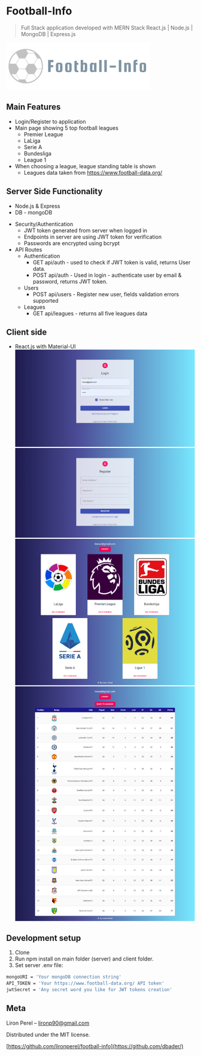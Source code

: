 # Football-Info
> Full Stack application developed with MERN Stack
>React.js | Node.js | MongoDB | Express.js

![](logo.png)

## Main Features
* Login/Register to application
* Main page showing 5 top football leagues
	* Premier League
	* LaLiga
	* Serie A
	* Bundesliga
	* League 1
* When choosing a league, league standing table is shown
	* Leagues data taken from https://www.football-data.org/

## Server Side Functionality
- Node.js & Express
- DB - mongoDB

* Security/Authentication
	* JWT token generated from server when logged in
	* Endpoints in server are using JWT token for verification
	* Passwords are encrypted using bcrypt
* API Routes
	* Authentication
		* GET api/auth - used to check if JWT token is valid, returns User data.
		* POST api/auth - Used in login - authenticate user by email & password, returns JWT token.
	* Users
		* POST api/users - Register new user, fields validation errors supported
	* Leagues
		* GET api/leagues - returns all five leagues data

## Client side
- React.js with Material-UI
![](screen1.png)
![](screen2.png)
![](screen3.png)
![](screen4.png)

## Development setup

1. Clone
2. Run npm install on main folder (server) and client folder.
3. Set server .env file:
```sh
mongoURI = 'Your mongoDB connection string'
API_TOKEN = 'Your https://www.football-data.org/ API token'
jwtSecret = 'Any secret word you like for JWT tokens creation'
```


## Meta

Liron Perel – lironp90@gmail.com

Distributed under the MIT license.

[https://github.com/lironperel/football-info](https://github.com/dbader/)
